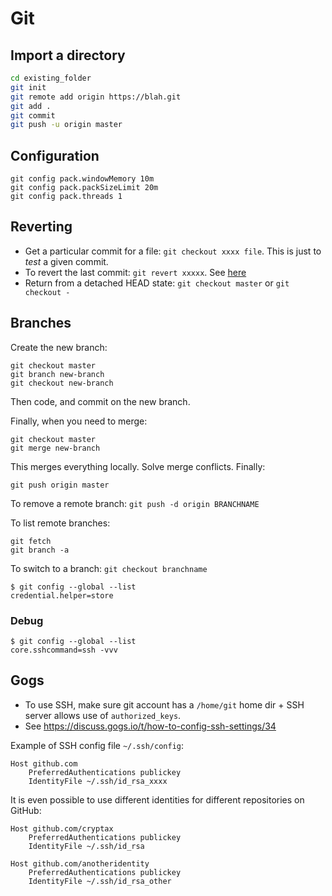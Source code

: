 # Git

## Import a directory

```bash
cd existing_folder
git init
git remote add origin https://blah.git
git add .
git commit
git push -u origin master
```

## Configuration

```
git config pack.windowMemory 10m
git config pack.packSizeLimit 20m
git config pack.threads 1
```

## Reverting

- Get a particular commit for a file: `git checkout xxxx file`. This is just to *test* a given commit.
- To revert the last commit: `git revert xxxxx`. See [here](https://code.likeagirl.io/how-to-undo-the-last-commit-393e7db2840b)
- Return from a detached HEAD state: `git checkout master` or `git checkout -`

## Branches

Create the new branch:

```
git checkout master
git branch new-branch
git checkout new-branch
```

Then code, and commit on the new branch.

Finally, when you need to merge:

```
git checkout master
git merge new-branch
```

This merges everything locally. Solve merge conflicts.
Finally:

```
git push origin master
```

To remove a remote branch: `git push -d origin BRANCHNAME`

To list remote branches:

```
git fetch
git branch -a
```

To switch to a branch: `git checkout branchname`

```
$ git config --global --list
credential.helper=store
```

### Debug

```
$ git config --global --list
core.sshcommand=ssh -vvv
```

## Gogs

- To use SSH, make sure git account has a `/home/git` home dir + SSH server allows use of `authorized_keys`.
- See https://discuss.gogs.io/t/how-to-config-ssh-settings/34

Example of SSH config file `~/.ssh/config`:

```
Host github.com
    PreferredAuthentications publickey
    IdentityFile ~/.ssh/id_rsa_xxxx
```    

It is even possible to use different identities for different repositories on GitHub:

```
Host github.com/cryptax
    PreferredAuthentications publickey
    IdentityFile ~/.ssh/id_rsa

Host github.com/anotheridentity
    PreferredAuthentications publickey
    IdentityFile ~/.ssh/id_rsa_other
```    
